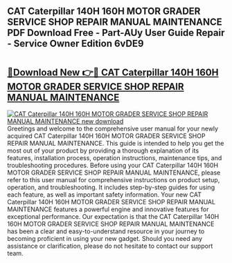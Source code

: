 ## CAT Caterpillar 140H 160H MOTOR GRADER SERVICE SHOP REPAIR MANUAL MAINTENANCE PDF Download Free - Part-AUy User Guide Repair - Service Owner Edition 6vDE9

# <h2><a href="http://bc84725.oget.top/?id=CAT+Caterpillar+140H+160H+MOTOR+GRADER+SERVICE+SHOP+REPAIR+MANUAL+MAINTENANCE">🔗Download New 👉🔴 CAT Caterpillar 140H 160H MOTOR GRADER SERVICE SHOP REPAIR MANUAL MAINTENANCE</a></h2>

[![CAT Caterpillar 140H 160H MOTOR GRADER SERVICE SHOP REPAIR MANUAL MAINTENANCE new download](https://i.imgur.com/5g1atiW.png)](http://bc84725.oget.top/?id=CAT+Caterpillar+140H+160H+MOTOR+GRADER+SERVICE+SHOP+REPAIR+MANUAL+MAINTENANCE)
Greetings and welcome to the comprehensive user manual for your newly acquired CAT Caterpillar 140H 160H MOTOR GRADER SERVICE SHOP REPAIR MANUAL MAINTENANCE. This guide is intended to help you get the most out of your product by providing a thorough explanation of its features, installation process, operation instructions, maintenance tips, and troubleshooting procedures. Before using your CAT Caterpillar 140H 160H MOTOR GRADER SERVICE SHOP REPAIR MANUAL MAINTENANCE, please refer to this user manual for comprehensive instructions on product setup, operation, and troubleshooting. It includes step-by-step guides for using each feature, as well as important safety information. Your new CAT Caterpillar 140H 160H MOTOR GRADER SERVICE SHOP REPAIR MANUAL MAINTENANCE features a powerful engine and innovative features for exceptional performance. Our expectation is that the CAT Caterpillar 140H 160H MOTOR GRADER SERVICE SHOP REPAIR MANUAL MAINTENANCE has been a clear and easy-to-understand resource in your journey to becoming proficient in using your new gadget. Should you need any assistance or clarification, please do not hesitate to contact our support team.
